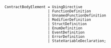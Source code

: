 <!-- This file is generated automatically by infrastructure scripts. Please don't edit by hand. -->

```{ .ebnf .slang-ebnf #ContractBodyElement }
ContractBodyElement = UsingDirective
                    | FunctionDefinition
                    | UnnamedFunctionDefinition
                    | ModifierDefinition
                    | StructDefinition
                    | EnumDefinition
                    | EventDefinition
                    | ErrorDefinition
                    | StateVariableDeclaration;
```
